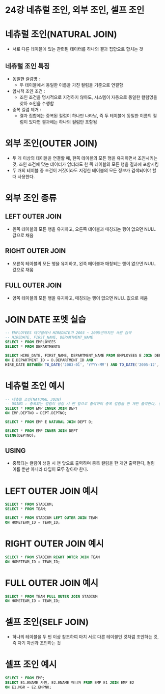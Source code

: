 # 24강 네츄럴 조인, 외부 조인, 셀프 조인

# 네츄럴 조인(NATURAL JOIN)

- 서로 다른 테이블에 있는 관련된 데이터를 하나의 결과 집합으로 합치는 것

## 네츄럴 조인 특징

- 동일한 컬럼명 :
    - 두 테이블에서 동일한 이름을 가진 컬럼을 기준으로 연결함
- 암시적 조인 조건 :
    - 조인 조건을 명시적으로 지정하지 않아도, 시스템이 자동으로 동일한 컬럼명을 찾아 조인을 수행함
- 중복 컬럼 제거 :
    - 결과 집합에는 중복된 컬럼이 하나만 나타남, 즉 두 테이블에 동일한 이름의 컬럼이 있다면 결과에는 하나의 컬럼만 포함됨

# 외부 조인(OUTER JOIN)

- 두 개 이상의 테이블을 연결할 때, 한쪽 테이블의 모든 행을 유지하면서 조인시키는 것, 조인 조건에 맞는 데이터가 없더라도 한 쪽 테이블의 모든 행을 결과에 포함시킴
- 두 개의 테이블 중 조건이 거짓이라도 지정한 테이블의 모든 정보가 검색되어야 할 때 사용한다.

# 외부 조인 종류

## LEFT OUTER JOIN

- 왼쪽 테이블의 모든 행을 유지하고, 오른쪽 테이블과 매칭되는 행이 없으면 NULL 값으로 채움

## RIGHT OUTER JOIN

- 오른쪽 테이블의 모든 행을 유지하고, 왼쪽 테이블과 매칭되는 행이 없으면 NULL 값으로 채움

## FULL OUTER JOIN

- 양쪽 테이블의 모든 행을 유지하고, 매칭되는 행이 없으면 NULL 값으로 채움

# JOIN DATE 포멧 실습

```sql
-- EMPLOYEES 테이블에서 HIREDATE가 2003 ~ 2005년까지만 사원 검색
-- HIREDATE, FIRST_NAME, DEPARTMENT_NAME
SELECT * FROM EMPLOYEES 
SELECT * FROM DEPARTMENTS

SELECT HIRE_DATE, FIRST_NAME, DEPARTMENT_NAME FROM EMPLOYEES E JOIN DEPARTMENTS D
ON E.DEPARTMENT_ID = D.DEPARTMENT_ID AND 
HIRE_DATE BETWEEN TO_DATE('2003-01', 'YYYY-MM') AND TO_DATE('2005-12', 'YYYY-MM');
```

# 네츄럴 조인 예시

```sql
-- 네츄럴 조인(NATURAL JOIN)
-- USING : 중복되는 컬럼이 생길 시 맨 앞으로 출력하며 중복 컬럼을 한 개만 출력한다, 컬럼 이름 뿐만 아니라 타입이 모두 같아야 한다.
SELECT * FROM EMP INNER JOIN DEPT
ON EMP.DEPTNO = DEPT.DEPTNO;

SELECT * FROM EMP E NATURAL JOIN DEPT D;

SELECT * FROM EMP INNER JOIN DEPT
USING(DEPTNO);
```

## USING

- 중복되는 컬럼이 생길 시 맨 앞으로 출력하며 중복 컬럼을 한 개만 출력한다, 컬럼 이름 뿐만 아니라 타입이 모두 같아야 한다.

# LEFT OUTER JOIN 예시

```sql
SELECT * FROM STADIUM;
SELECT * FROM TEAM;

SELECT * FROM STADIUM LEFT OUTER JOIN TEAM 
ON HOMETEAM_ID = TEAM_ID;
```

# RIGHT OUTER JOIN 예시

```sql
SELECT * FROM STADIUM RIGHT OUTER JOIN TEAM 
ON HOMETEAM_ID = TEAM_ID;
```

# FULL OUTER JOIN 예시

```sql
SELECT * FROM TEAM FULL OUTER JOIN STADIUM
ON HOMETEAM_ID = TEAM_ID;
```

# 셀프 조인(SELF JOIN)

- 하나의 테이블을 두 번 이상 참조하여 마치 서로 다른 테이블인 것처럼 조인하는 것, 즉 자기 자신과 조인하는 것

# 셀프 조인 예시

```sql
SELECT * FROM EMP;
SELECT E1.ENAME 사원, E2.ENAME 매니저 FROM EMP E1 JOIN EMP E2
ON E1.MGR = E2.EMPNO;
```
